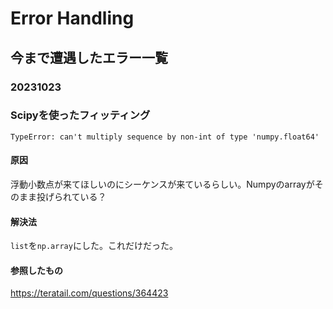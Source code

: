 # Error Handling
## 今まで遭遇したエラー一覧
### 20231023
### Scipyを使ったフィッティング
`TypeError: can't multiply sequence by non-int of type 'numpy.float64'`
#### 原因
浮動小数点が来てほしいのにシーケンスが来ているらしい。Numpyのarrayがそのまま投げられている？

#### 解決法
`list`を`np.array`にした。これだけだった。

#### 参照したもの
https://teratail.com/questions/364423
